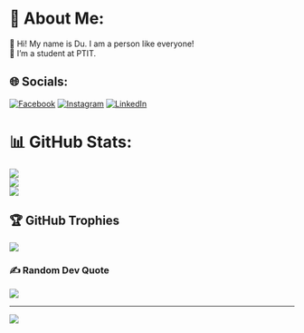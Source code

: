 # 💫 About Me:
🔭 Hi! My name is Du. I am a person like everyone!<br>🤝 I’m a student at PTIT.


## 🌐 Socials:
[![Facebook](https://img.shields.io/badge/Facebook-%231877F2.svg?logo=Facebook&logoColor=white)](https://facebook.com/https://www.facebook.com/nguyen.du.0801) [![Instagram](https://img.shields.io/badge/Instagram-%23E4405F.svg?logo=Instagram&logoColor=white)](https://instagram.com/https://www.instagram.com/nhd__81/) [![LinkedIn](https://img.shields.io/badge/LinkedIn-%230077B5.svg?logo=linkedin&logoColor=white)](https://linkedin.com/in/https://www.linkedin.com/in/nguyen-du-7a0490259/) 
# 📊 GitHub Stats:
![](https://github-readme-stats.vercel.app/api?username=Rexx0801&theme=dark&hide_border=false&include_all_commits=false&count_private=false)<br/>
![](https://github-readme-streak-stats.herokuapp.com/?user=Rexx0801&theme=dark&hide_border=false)<br/>
![](https://github-readme-stats.vercel.app/api/top-langs/?username=Rexx0801&theme=dark&hide_border=false&include_all_commits=false&count_private=false&layout=compact)

## 🏆 GitHub Trophies
![](https://github-profile-trophy.vercel.app/?username=Rexx0801&theme=radical&no-frame=false&no-bg=false&margin-w=4)

### ✍️ Random Dev Quote
![](https://quotes-github-readme.vercel.app/api?type=horizontal&theme=radical)

---
[![](https://visitcount.itsvg.in/api?id=Rexx0801&icon=0&color=0)](https://visitcount.itsvg.in)

<!-- Proudly created with GPRM ( https://gprm.itsvg.in ) -->

